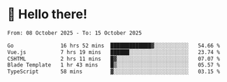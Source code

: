 # 👋 Hello there!

<!--START_SECTION:waka-->

```txt
From: 08 October 2025 - To: 15 October 2025

Go               16 hrs 52 mins  █████████████▓░░░░░░░░░░░   54.66 %
Vue.js           7 hrs 19 mins   ██████░░░░░░░░░░░░░░░░░░░   23.74 %
CSHTML           2 hrs 11 mins   █▓░░░░░░░░░░░░░░░░░░░░░░░   07.07 %
Blade Template   1 hr 43 mins    █▒░░░░░░░░░░░░░░░░░░░░░░░   05.57 %
TypeScript       58 mins         ▓░░░░░░░░░░░░░░░░░░░░░░░░   03.15 %
```

<!--END_SECTION:waka-->
